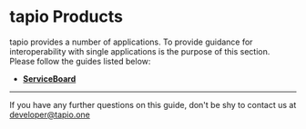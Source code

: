 
# tapio Products

tapio provides a number of applications. To provide guidance for interoperability with single applications is the purpose of this section. Please follow the guides listed below:

* [**ServiceBoard**](./service-board)

____

If you have any further questions on this guide, don't be shy to contact us at [developer@tapio.one](mailto:developer@tapio.one)

